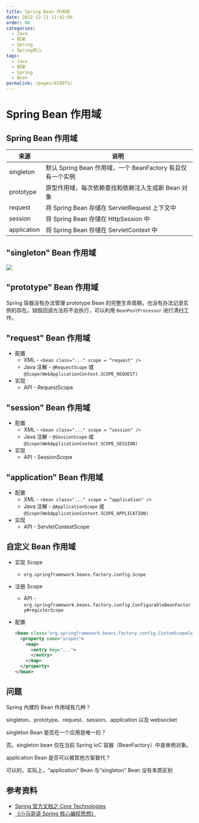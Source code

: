 ```yaml
---
title: Spring Bean 作用域
date: 2022-12-21 11:42:00
order: 06
categories:
  - Java
  - 框架
  - Spring
  - Spring核心
tags:
  - Java
  - 框架
  - Spring
  - Bean
permalink: /pages/8289f5/
---
```


# Spring Bean 作用域

## Spring Bean 作用域

| 来源        | 说明                                                       |
| ----------- | ---------------------------------------------------------- |
| singleton   | 默认 Spring Bean 作用域，一个 BeanFactory 有且仅有一个实例 |
| prototype   | 原型作用域，每次依赖查找和依赖注入生成新 Bean 对象         |
| request     | 将 Spring Bean 存储在 ServletRequest 上下文中              |
| session     | 将 Spring Bean 存储在 HttpSession 中                       |
| application | 将 Spring Bean 存储在 ServletContext 中                    |

## "singleton" Bean 作用域

![](F:/Java_notes/images-master/snap/20221221170833.png)

## "prototype" Bean 作用域

Spring 容器没有办法管理 prototype Bean 的完整生命周期，也没有办法记录实例的存在。销毁回调方法将不会执行，可以利用 `BeanPostProcessor` 进行清扫工作。

## "request" Bean 作用域

- 配置
  - XML - `<bean class="..." scope = “request" />`
  - Java 注解 - `@RequestScope` 或 `@Scope(WebApplicationContext.SCOPE_REQUEST)`
- 实现
  - API - RequestScope

## "session" Bean 作用域

- 配置
  - XML - `<bean class="..." scope = “session" />`
  - Java 注解 - `@SessionScope` 或 `@Scope(WebApplicationContext.SCOPE_SESSION)`
- 实现
  - API - SessionScope

## "application" Bean 作用域

- 配置
  - XML - `<bean class="..." scope = “application" />`
  - Java 注解 - `@ApplicationScope` 或 `@Scope(WebApplicationContext.SCOPE_APPLICATION)`
- 实现
  - API - ServletContextScope

## 自定义 Bean 作用域

- 实现 Scope

  - `org.springframework.beans.factory.config.Scope`

- 注册 Scope

  - API - `org.springframework.beans.factory.config.ConfigurableBeanFactory#registerScope`

- 配置

  ```xml
  <bean class="org.springframework.beans.factory.config.CustomScopeConfigurer">
    <property name="scopes">
      <map>
        <entry key="...">
        </entry>
      </map>
    </property>
  </bean>
  ```

## 问题

Spring 內建的 Bean 作用域有几种？

singleton、prototype、request、session、application 以及 websocket

singleton Bean 是否在一个应用是唯一的？

否。singleton bean 仅在当前 Spring IoC 容器（BeanFactory）中是单例对象。

application Bean 是否可以被其他方案替代？

可以的，实际上，“application” Bean 与“singleton” Bean 没有本质区别

## 参考资料

- [Spring 官方文档之 Core Technologies](https://docs.spring.io/spring-framework/docs/current/spring-framework-reference/core.html#beans)
- [《小马哥讲 Spring 核心编程思想》](https://time.geekbang.org/course/intro/265)